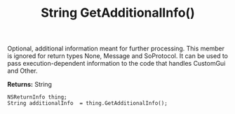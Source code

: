 ﻿---
uid: crmscript_ref_NSReturnInfo_GetAdditionalInfo
title: String GetAdditionalInfo()
intellisense: NSReturnInfo.GetAdditionalInfo
keywords: NSReturnInfo, GetAdditionalInfo
so.topic: reference
---

Optional, additional information meant for further processing. This member is ignored for return types None, Message and SoProtocol. It can be used to pass execution-dependent information to the code that handles CustomGui and Other.

**Returns:** String


```crmscript
NSReturnInfo thing;
String additionalInfo  = thing.GetAdditionalInfo();
```


